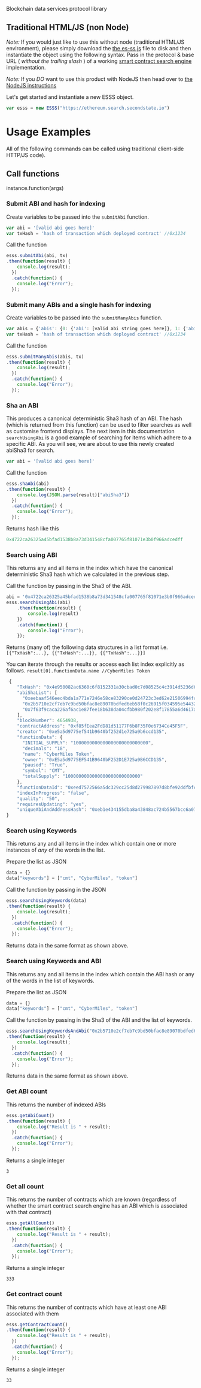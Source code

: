 Blockchain data services protocol library

## Traditional HTML/JS (non Node)
*Note:* If you would just like to use this without node (traditional HTML/JS environment), please simply download the [the es-ss.js](https://github.com/second-state/es-ss.js/blob/master/traditional_non_node_js/es-ss.js) file to disk and then instantiate the object using the following syntax. Pass in the protocol & base URL ( *without the trailing slash* ) of a working [smart contract search engine](https://github.com/second-state/smart-contract-search-engine) implementation.

*Note:* If you *DO* want to use this product with NodeJS then head over to [the NodeJS instructions](https://github.com/second-state/es-ss.js#node-install)

Let's get started and instantiate a new ESSS object.

```javascript
var esss = new ESSS("https://ethereum.search.secondstate.io")
```

# Usage Examples

All of the following commands can be called using traditional client-side HTTP/JS code).

## Call functions

instance.function(args)

### Submit ABI and hash for indexing
Create variables to be passed into the `submitAbi` function.

```javascript
var abi = '[valid abi goes here]'
var txHash = 'hash of transaction which deployed contract' //0x1234
```

Call the function
```javascript
esss.submitAbi(abi, tx)
.then(function(result) {
    console.log(result);
  })
  .catch(function() {
    console.log("Error");
  });
```


### Submit many ABIs and a single hash for indexing
Create variables to be passed into the `submitManyAbis` function.

```javascript
var abis = {'abis': {0: {'abi': [valid abi string goes here]}, 1: {'abi': [valid abi string goes here]}}}
var txHash = 'hash of transaction which deployed contract' //0x1234
```

Call the function
```javascript
esss.submitManyAbis(abis, tx)
.then(function(result) {
    console.log(result);
  })
  .catch(function() {
    console.log("Error");
  });
```

### Sha an ABI
This produces a canonical deterministic Sha3 hash of an ABI. The hash (which is returned from this function) can be used to filter searches as well as customise frontend displays. The next item in this documentation `searchUsingAbi` is a good example of searching for items which adhere to a specific ABI. As you will see, we are about to use this newly created abiSha3 for search. 

```javascript
var abi = '[valid abi goes here]'
```

Call the function
```javascript
esss.shaAbi(abi)
.then(function(result) {
    console.log(JSON.parse(result)["abiSha3"])
  })
  .catch(function() {
    console.log("Error");
  });
```

Returns hash like this
```javascript
0x4722ca26325a45bfad1538b8a73d341548cfa007765f81071e3b0f966adcedff
```

### Search using ABI 
This returns any and all items in the index which have the canonical deterministic Sha3 hash which we calculated in the previous step.

Call the function by passing in the Sha3 of the ABI.
```javascript
abi = '0x4722ca26325a45bfad1538b8a73d341548cfa007765f81071e3b0f966adcedff';
esss.searchUsingAbi(abi)
    .then(function(result) {
        console.log(result)
    })
    .catch(function() {
        console.log("Error");
    });
```

Returns (many of) the following data structures in a list format i.e. `[{"TxHash":...}, {{"TxHash":...}}, {{"TxHash":...}}]`

You can iterate through the results or access each list index explicitly as follows. `result[0].functionData.name //CyberMiles Token`

```javascript
 {
    "TxHash": "0x4e950082ac6360c6f8152331a30cbad0c7d08525c4c3914d5236d6fc15f684e8", 
    "abiShaList": [
      "0xeebaaf546eec4bda1a771e7246e58ce83290ce0d24723c3ed62e21506994fc64", 
      "0x2b5710e2cf7eb7c9bd50bfac8e89070bdfed6eb58f0c26915f034595e5443286", 
      "0x7f63f9caca226af6ac1e87fee18b638da04cfbb980f202e8f17855a6d4617a69"
    ], 
    "blockNumber": 4654938, 
    "contractAddress": "0xf85fEea2FdD81d51177F6b8F35F0e6734Ce45F5F", 
    "creator": "0xe5a5d9775ef541b9640bf252d1e725a9b6ccd135", 
    "functionData": {
      "INITIAL_SUPPLY": "1000000000000000000000000000", 
      "decimals": "18", 
      "name": "CyberMiles Token", 
      "owner": "0xE5a5d9775EF541B9640bF252D1E725a9B6CCD135", 
      "paused": "True", 
      "symbol": "CMT", 
      "totalSupply": "1000000000000000000000000000"
    }, 
    "functionDataId": "0xeed7572566a5dc329cc25d8d279987897d8bfe92ddfbfc1840e50851798a12ef", 
    "indexInProgress": "false", 
    "quality": "50", 
    "requiresUpdating": "yes", 
    "uniqueAbiAndAddressHash": "0xeb1e434155dba8a43848ac724b5567bcc6a07b756377e842438229d199ab5e77"
}
```

### Search using Keywords
This returns any and all items in the index which contain one or more instances of *any* of the words in the list.

Prepare the list as JSON
```javascript
data = {}
data["keywords"] = ["cmt", "CyberMiles", "token"]
```

Call the function by passing in the JSON
```javascript
esss.searchUsingKeywords(data)
.then(function(result) {
    console.log(result);
  })
  .catch(function() {
    console.log("Error");
  });
```

Returns data in the same format as shown above.

### Search using Keywords and ABI
This returns any and all items in the index which contain the ABI hash or any of the words in the list of keywords.

Prepare the list as JSON
```javascript
data = {}
data["keywords"] = ["cmt", "CyberMiles", "token"]
```
Call the function by passing in the Sha3 of the ABI and the list of keywords.

```javascript
esss.searchUsingKeywordsAndAbi("0x2b5710e2cf7eb7c9bd50bfac8e89070bdfed6eb58f0c26915f034595e5443286", data)
.then(function(result) {
    console.log(result);
  })
  .catch(function() {
    console.log("Error");
  });
  ```

Returns data in the same format as shown above.

### Get ABI count
This returns the number of indexed ABIs
```javascript
esss.getAbiCount()
.then(function(result) {
    console.log("Result is " + result);
  })
  .catch(function() {
    console.log("Error");
  });
```
Returns a single integer
```
3
```

### Get all count
This returns the number of contracts which are known (regardless of whether the smart contract search engine has an ABI which is associated with that contract)
```javascript
esss.getAllCount()
.then(function(result) {
    console.log("Result is " + result);
  })
  .catch(function() {
    console.log("Error");
  });
```
Returns a single integer
```
333
```

### Get contract count
This returns the number of contracts which have at least one ABI associated with them
```javascript
esss.getContractCount()
.then(function(result) {
    console.log("Result is " + result);
  })
  .catch(function() {
    console.log("Error");
  });
```
Returns a single integer
```
33
```




